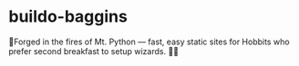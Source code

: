 # buildo-baggins
🌋Forged in the fires of Mt. Python — fast, easy static sites for Hobbits who prefer second breakfast to setup wizards. 🧙‍♂️
